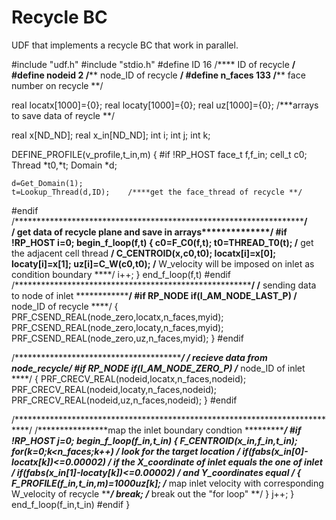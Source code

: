 Recycle BC
===========

UDF that implements a recycle BC that work in parallel.

#include "udf.h"
#include "stdio.h"
#define ID 16              /**** ID of recycle **/
#define nodeid 2         /**** node_ID of recycle **/
#define n_faces 133   /**** face number on recycle **/

real locatx[1000]={0};
real locaty[1000]={0};
real uz[1000]={0};      /***arrays to save data of reycle **/

real x[ND_ND];
real x_in[ND_ND];
int i;
int j;
int k;

DEFINE_PROFILE(v_profile,t_in,m)
{
#if !RP_HOST
	face_t f,f_in;
	cell_t c0;
	Thread *t0,*t;
	Domain *d;

	d=Get_Domain(1);
	t=Lookup_Thread(d,ID);    /****get the face_thread of recycle **/
#endif
/****************************************************************************/  
/****** get data of recycle plane and save in arrays**************/
#if !RP_HOST
	i=0;
    begin_f_loop(f,t) 
	{
		c0=F_C0(f,t);
		t0=THREAD_T0(t);    /**** get the adjacent cell thread ****/
		C_CENTROID(x,c0,t0);
		locatx[i]=x[0];
		locaty[i]=x[1];
		uz[i]=C_W(c0,t0);  /**** W_velocity will be imposed on inlet as condition boundary ****/
		i++;
	}
	end_f_loop(f,t)
#endif
/**************************************************************************/
/******************** sending data to node of inlet ****************/
#if RP_NODE
		if(I_AM_NODE_LAST_P)  /**** node_ID of recycle ****/
		{
			PRF_CSEND_REAL(node_zero,locatx,n_faces,myid);
			PRF_CSEND_REAL(node_zero,locaty,n_faces,myid);
			PRF_CSEND_REAL(node_zero,uz,n_faces,myid);
		}
#endif

/***************************************************************************/
/*************** recieve data from node_recycle*******************/
#if RP_NODE
		if(I_AM_NODE_ZERO_P)  /*** node_ID of inlet  ****/
		{
			PRF_CRECV_REAL(nodeid,locatx,n_faces,nodeid);
			PRF_CRECV_REAL(nodeid,locaty,n_faces,nodeid);
			PRF_CRECV_REAL(nodeid,uz,n_faces,nodeid);
		}
#endif

/***************************************************************************/
/****************map the inlet boundary condtion *****************/
#if !RP_HOST
		j=0;
		begin_f_loop(f_in,t_in)
		{
			F_CENTROID(x_in,f_in,t_in);
			for(k=0;k<n_faces;k++)    /****  look for the target location ****/
				if(fabs(x_in[0]-locatx[k])<=0.00002)    /*** if the X_coordinate of inlet equals the one of inlet **/
					if(fabs(x_in[1]-locaty[k])<=0.00002)    /**** and Y_coordinates equal ***/
					{
						F_PROFILE(f_in,t_in,m)=1000*uz[k]; 
						/***** map inlet velocity with corresponding W_velocity of recycle *****/
						break;   /*** break out the "for loop"  **/
					}
			j++;
		}
		end_f_loop(f_in,t_in)
#endif
}

